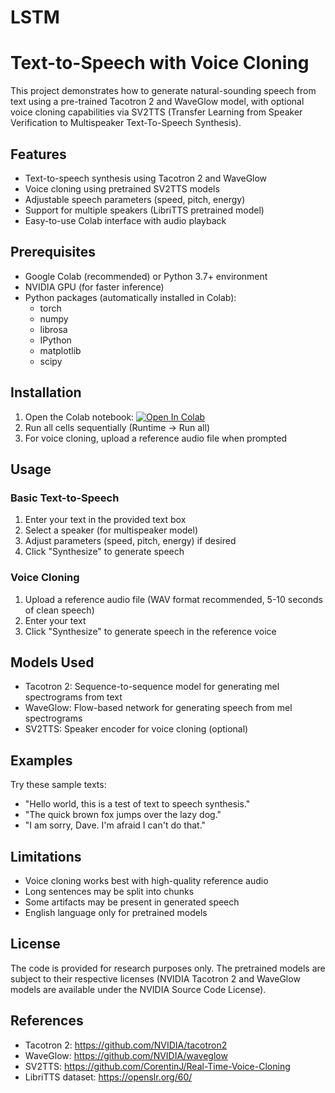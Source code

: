 # LSTM
# Text-to-Speech with Voice Cloning

This project demonstrates how to generate natural-sounding speech from text using a pre-trained Tacotron 2 and WaveGlow model, with optional voice cloning capabilities via SV2TTS (Transfer Learning from Speaker Verification to Multispeaker Text-To-Speech Synthesis).

## Features

- Text-to-speech synthesis using Tacotron 2 and WaveGlow
- Voice cloning using pretrained SV2TTS models
- Adjustable speech parameters (speed, pitch, energy)
- Support for multiple speakers (LibriTTS pretrained model)
- Easy-to-use Colab interface with audio playback

## Prerequisites

- Google Colab (recommended) or Python 3.7+ environment
- NVIDIA GPU (for faster inference)
- Python packages (automatically installed in Colab):
  - torch
  - numpy
  - librosa
  - IPython
  - matplotlib
  - scipy

## Installation

1. Open the Colab notebook: [![Open In Colab](https://colab.research.google.com/assets/colab-badge.svg)](https://colab.research.google.com/drive/1uHNpmM30ZRjXtoljuDtNco_B02HIAg-P?usp=sharing)
2. Run all cells sequentially (Runtime -> Run all)
3. For voice cloning, upload a reference audio file when prompted

## Usage

### Basic Text-to-Speech

1. Enter your text in the provided text box
2. Select a speaker (for multispeaker model)
3. Adjust parameters (speed, pitch, energy) if desired
4. Click "Synthesize" to generate speech

### Voice Cloning

1. Upload a reference audio file (WAV format recommended, 5-10 seconds of clean speech)
2. Enter your text
3. Click "Synthesize" to generate speech in the reference voice

## Models Used

- Tacotron 2: Sequence-to-sequence model for generating mel spectrograms from text
- WaveGlow: Flow-based network for generating speech from mel spectrograms
- SV2TTS: Speaker encoder for voice cloning (optional)

## Examples

Try these sample texts:
- "Hello world, this is a test of text to speech synthesis."
- "The quick brown fox jumps over the lazy dog."
- "I am sorry, Dave. I'm afraid I can't do that."

## Limitations

- Voice cloning works best with high-quality reference audio
- Long sentences may be split into chunks
- Some artifacts may be present in generated speech
- English language only for pretrained models

## License

The code is provided for research purposes only. The pretrained models are subject to their respective licenses (NVIDIA Tacotron 2 and WaveGlow models are available under the NVIDIA Source Code License).

## References

- Tacotron 2: https://github.com/NVIDIA/tacotron2
- WaveGlow: https://github.com/NVIDIA/waveglow
- SV2TTS: https://github.com/CorentinJ/Real-Time-Voice-Cloning
- LibriTTS dataset: https://openslr.org/60/
